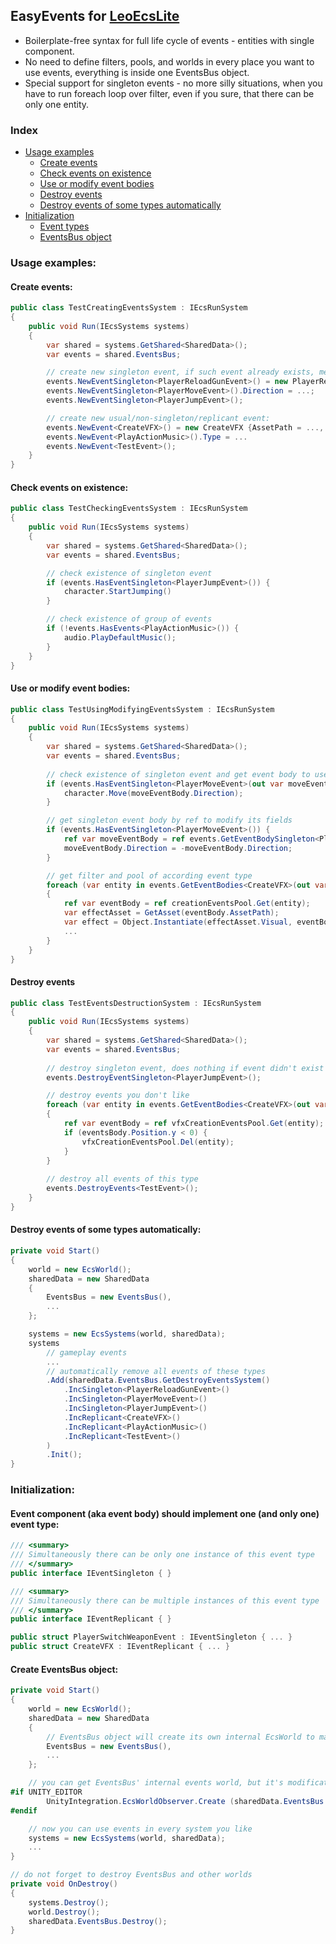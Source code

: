 ## EasyEvents for [LeoEcsLite](https://github.com/Leopotam/ecslite)
* Boilerplate-free syntax for full life cycle of events - entities with single component.  
* No need to define filters, pools, and worlds in every place you want to use events, everything is inside one EventsBus object.  
* Special support for singleton events - no more silly situations, when you have to run foreach loop over filter, even if you sure, that there can be only one entity.
### Index
* [Usage examples](#usage-examples)
    * [Create events](#create-events)  
    * [Check events on existence](#check-events-on-existence)  
    * [Use or modify event bodies](#use-or-modify-event-bodies)  
    * [Destroy events](#destroy-events)  
    * [Destroy events of some types automatically](#destroy-events-of-some-types-automatically)  
* [Initialization](#initialization)  
    * [Event types](#event-component-aka-event-body-should-implement-one-and-only-one-event-type)
    * [EventsBus object](#create-eventsbus-object)
### Usage examples:
#### Create events:
```c#
public class TestCreatingEventsSystem : IEcsRunSystem
{
    public void Run(IEcsSystems systems)
    {
        var shared = systems.GetShared<SharedData>();
        var events = shared.EventsBus;

        // create new singleton event, if such event already exists, method returns body of existing one
        events.NewEventSingleton<PlayerReloadGunEvent>() = new PlayerReloadGunEvent {NextMag = ..., IsFastReload = ...};
        events.NewEventSingleton<PlayerMoveEvent>().Direction = ...; 
        events.NewEventSingleton<PlayerJumpEvent>();

        // create new usual/non-singleton/replicant event:
        events.NewEvent<CreateVFX>() = new CreateVFX {AssetPath = ..., Parent = ..., Position = ..., Orientation = ...};
        events.NewEvent<PlayActionMusic>().Type = ...
        events.NewEvent<TestEvent>();
    }
}
```
#### Check events on existence:
```c#
public class TestCheckingEventsSystem : IEcsRunSystem
{
    public void Run(IEcsSystems systems)
    {
        var shared = systems.GetShared<SharedData>();
        var events = shared.EventsBus;

        // check existence of singleton event
        if (events.HasEventSingleton<PlayerJumpEvent>()) {
            character.StartJumping()
        }

        // check existence of group of events
        if (!events.HasEvents<PlayActionMusic>()) {
            audio.PlayDefaultMusic();
        }
    }
}
```
#### Use or modify event bodies:
```c#
public class TestUsingModifyingEventsSystem : IEcsRunSystem
{
    public void Run(IEcsSystems systems)
    {
        var shared = systems.GetShared<SharedData>();
        var events = shared.EventsBus;
        
        // check existence of singleton event and get event body to use (method returns by value - C# limitation)
        if (events.HasEventSingleton<PlayerMoveEvent>(out var moveEventBody)) {
            character.Move(moveEventBody.Direction);
        }

        // get singleton event body by ref to modify its fields
        if (events.HasEventSingleton<PlayerMoveEvent>()) {
            ref var moveEventBody = ref events.GetEventBodySingleton<PlayerMoveEvent>();
            moveEventBody.Direction = -moveEventBody.Direction;
        }

        // get filter and pool of according event type
        foreach (var entity in events.GetEventBodies<CreateVFX>(out var creationEventsPool))
        {
            ref var eventBody = ref creationEventsPool.Get(entity);
            var effectAsset = GetAsset(eventBody.AssetPath);
            var effect = Object.Instantiate(effectAsset.Visual, eventBody.Position, eventBody.Orientation, eventBody.Parent);
            ...
        }
    }
}
```
#### Destroy events
```c#
public class TestEventsDestructionSystem : IEcsRunSystem
{
    public void Run(IEcsSystems systems)
    {
        var shared = systems.GetShared<SharedData>();
        var events = shared.EventsBus;
        
        // destroy singleton event, does nothing if event didn't exist in the first place
        events.DestroyEventSingleton<PlayerJumpEvent>();

        // destroy events you don't like
        foreach (var entity in events.GetEventBodies<CreateVFX>(out var vfxCreationEventsPool))
        {
            ref var eventBody = ref vfxCreationEventsPool.Get(entity);
            if (eventsBody.Position.y < 0) {
                vfxCreationEventsPool.Del(entity);
            }
        }
        
        // destroy all events of this type
        events.DestroyEvents<TestEvent>();
    }
}
```
#### Destroy events of some types automatically:
```c#
private void Start()
{
    world = new EcsWorld();
    sharedData = new SharedData
    {
        EventsBus = new EventsBus(),
        ...
    };

    systems = new EcsSystems(world, sharedData);
    systems
        // gameplay events
        ...
        // automatically remove all events of these types
        .Add(sharedData.EventsBus.GetDestroyEventsSystem()
            .IncSingleton<PlayerReloadGunEvent>()
            .IncSingleton<PlayerMoveEvent>()
            .IncSingleton<PlayerJumpEvent>()
            .IncReplicant<CreateVFX>()
            .IncReplicant<PlayActionMusic>()
            .IncReplicant<TestEvent>()
        )
        .Init();
}
```
### Initialization:
#### Event component (aka event body) should implement one (and only one) event type:
```c#
/// <summary>
/// Simultaneously there can be only one instance of this event type
/// </summary>
public interface IEventSingleton { }

/// <summary>
/// Simultaneously there can be multiple instances of this event type
/// </summary>
public interface IEventReplicant { }
```
```c#
public struct PlayerSwitchWeaponEvent : IEventSingleton { ... }
public struct CreateVFX : IEventReplicant { ... }
```
#### Create EventsBus object:
```c#
private void Start()
{
    world = new EcsWorld();
    sharedData = new SharedData
    {
        // EventsBus object will create its own internal EcsWorld to manage events
        EventsBus = new EventsBus(),
        ...
    };

    // you can get EventsBus' internal events world, but it's modification is not safe
#if UNITY_EDITOR
        UnityIntegration.EcsWorldObserver.Create (sharedData.EventsBus.GetEventsWorld());
#endif  

    // now you can use events in every system you like
    systems = new EcsSystems(world, sharedData);
    ...
}

// do not forget to destroy EventsBus and other worlds
private void OnDestroy()
{
    systems.Destroy();
    world.Destroy();
    sharedData.EventsBus.Destroy();
}
```
